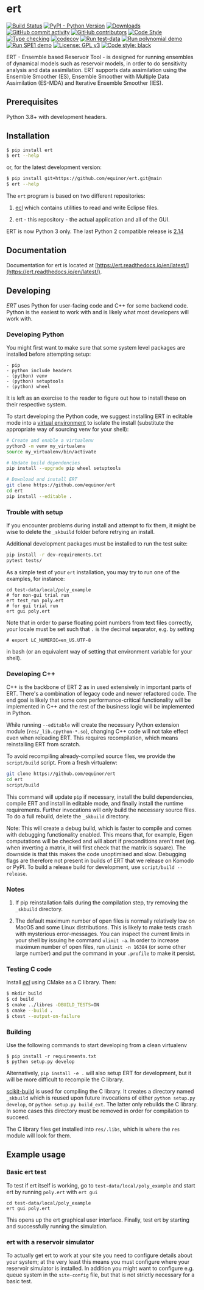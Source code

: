 # ert

[![Build Status](https://github.com/equinor/ert/actions/workflows/build.yml/badge.svg)](https://github.com/equinor/ert/actions/workflows/build.yml)
[![PyPI - Python Version](https://img.shields.io/pypi/pyversions/ert)](https://img.shields.io/pypi/pyversions/ert)
[![Downloads](https://pepy.tech/badge/ert)](https://pepy.tech/project/ert)
[![GitHub commit activity](https://img.shields.io/github/commit-activity/m/equinor/ert)](https://img.shields.io/github/commit-activity/m/equinor/ert)
[![GitHub contributors](https://img.shields.io/github/contributors-anon/equinor/ert)](https://img.shields.io/github/contributors-anon/equinor/ert)
[![Code Style](https://github.com/equinor/ert/actions/workflows/style.yml/badge.svg)](https://github.com/equinor/ert/actions/workflows/style.yml)
[![Type checking](https://github.com/equinor/ert/actions/workflows/typing.yml/badge.svg)](https://github.com/equinor/ert/actions/workflows/typing.yml)
[![codecov](https://codecov.io/gh/equinor/ert/branch/add_code_coverage/graph/badge.svg?token=keVAcWavZ1)](https://codecov.io/gh/equinor/ert)
[![Run test-data](https://github.com/equinor/ert/actions/workflows/run_ert2_test_data_setups.yml/badge.svg)](https://github.com/equinor/ert/actions/workflows/run_ert2_test_data_setups.yml)
[![Run polynomial demo](https://github.com/equinor/ert/actions/workflows/run_examples_polynomial.yml/badge.svg)](https://github.com/equinor/ert/actions/workflows/run_examples_polynomial.yml)
[![Run SPE1 demo](https://github.com/equinor/ert/actions/workflows/run_examples_spe1.yml/badge.svg)](https://github.com/equinor/ert/actions/workflows/run_examples_spe1.yml)
[![License: GPL v3](https://img.shields.io/badge/License-GPLv3-blue.svg)](https://www.gnu.org/licenses/gpl-3.0)
[![Code style: black](https://img.shields.io/badge/code%20style-black-000000.svg)](https://github.com/psf/black)

ERT - Ensemble based Reservoir Tool - is designed for running
ensembles of dynamical models such as reservoir models,
in order to do sensitivity analysis and data assimilation.
ERT supports data assimilation using the Ensemble Smoother (ES),
Ensemble Smoother with Multiple Data Assimilation (ES-MDA) and
Iterative Ensemble Smoother (IES).

## Prerequisites

Python 3.8+ with development headers.

## Installation

``` sh
$ pip install ert
$ ert --help
```

or, for the latest development version:

``` sh
$ pip install git+https://github.com/equinor/ert.git@main
$ ert --help
```


The `ert` program is based on two different repositories:

1. [ecl](https://github.com/Equinor/ecl) which contains utilities to read and write Eclipse files.

2. ert - this repository - the actual application and all of the GUI.


ERT is now Python 3 only. The last Python 2 compatible release is [2.14](https://github.com/equinor/ert/tree/version-2.14)

## Documentation

Documentation for ert is located at [https://ert.readthedocs.io/en/latest/](https://ert.readthedocs.io/en/latest/).


## Developing

*ERT* uses Python for user-facing code and C++ for some backend code. Python is
the easiest to work with and is likely what most developers will work with.

### Developing Python

You might first want to make sure that some system level packages are installed
before attempting setup:

```
- pip
- python include headers
- (python) venv
- (python) setuptools
- (python) wheel
```

It is left as an exercise to the reader to figure out how to install these on
their respective system.

To start developing the Python code, we suggest installing ERT in editable mode
into a [virtual environment](https://docs.python.org/3/library/venv.html) to
isolate the install (substitute the appropriate way of sourcing venv for your shell):

```sh
# Create and enable a virtualenv
python3 -m venv my_virtualenv
source my_virtualenv/bin/activate

# Update build dependencies
pip install --upgrade pip wheel setuptools

# Download and install ERT
git clone https://github.com/equinor/ert
cd ert
pip install --editable .
```

### Trouble with setup

If you encounter problems during install and attempt to fix them, it might be
wise to delete the `_skbuild` folder before retrying an install.

Additional development packages must be installed to run the test suite:
```sh
pip install -r dev-requirements.txt
pytest tests/
```

As a simple test of your `ert` installation, you may try to run one of the
examples, for instance:

```
cd test-data/local/poly_example
# for non-gui trial run
ert test_run poly.ert
# for gui trial run
ert gui poly.ert
```

Note that in order to parse floating point numbers from text files correctly,
your locale must be set such that `.` is the decimal separator, e.g. by setting

```
# export LC_NUMERIC=en_US.UTF-8
```

in bash (or an equivalent way of setting that environment variable for your
shell).

### Developing C++

C++ is the backbone of ERT 2 as in used extensively in important parts of ERT.
There's a combination of legacy code and newer refactored code. The end goal is
likely that some core performance-critical functionality will be implemented in
C++ and the rest of the business logic will be implemented in Python.

While running `--editable` will create the necessary Python extension module
(`res/_lib.cpython-*.so`), changing C++ code will not take effect even when
reloading ERT. This requires recompilation, which means reinstalling ERT from
scratch.

To avoid recompiling already-compiled source files, we provide the
`script/build` script. From a fresh virtualenv:

```sh
git clone https://github.com/equinor/ert
cd ert
script/build
```

This command will update `pip` if necessary, install the build dependencies,
compile ERT and install in editable mode, and finally install the runtime
requirements. Further invocations will only build the necessary source files. To
do a full rebuild, delete the `_skbuild` directory.

Note: This will create a debug build, which is faster to compile and comes with
debugging functionality enabled. This means that, for example, Eigen
computations will be checked and will abort if preconditions aren't met (eg.
when inverting a matrix, it will first check that the matrix is square). The
downside is that this makes the code unoptimised and slow. Debugging flags are
therefore not present in builds of ERT that we release on Komodo or PyPI. To
build a release build for development, use `script/build --release`.

### Notes

1. If pip reinstallation fails during the compilation step, try removing the
`_skbuild` directory.

2. The default maximum number of open files is normally relatively low on MacOS
and some Linux distributions. This is likely to make tests crash with mysterious
error-messages. You can inspect the current limits in your shell by issuing he
command `ulimit -a`. In order to increase maximum number of open files, run
`ulimit -n 16384` (or some other large number) and put the command in your
`.profile` to make it persist.

### Testing C code

Install [*ecl*](https://github.com/Equinor/ecl) using CMake as a C library. Then:

``` sh
$ mkdir build
$ cd build
$ cmake ../libres -DBUILD_TESTS=ON
$ cmake --build .
$ ctest --output-on-failure
```

### Building

Use the following commands to start developing from a clean virtualenv
```
$ pip install -r requirements.txt
$ python setup.py develop
```

Alternatively, `pip install -e .` will also setup ERT for development, but
it will be more difficult to recompile the C library.

[scikit-build](https://scikit-build.readthedocs.io/en/latest/index.html) is used
for compiling the C library. It creates a directory named `_skbuild` which is
reused upon future invocations of either `python setup.py develop`, or `python
setup.py build_ext`. The latter only rebuilds the C library. In some cases this
directory must be removed in order for compilation to succeed.

The C library files get installed into `res/.libs`, which is where the
`res` module will look for them.


## Example usage

### Basic ert test
To test if ert itself is working, go to `test-data/local/poly_example` and start ert by running `poly.ert` with `ert gui`
```
cd test-data/local/poly_example
ert gui poly.ert
````
This opens up the ert graphical user interface.
Finally, test ert by starting and successfully running the simulation.

### ert with a reservoir simulator
To actually get ert to work at your site you need to configure details about
your system; at the very least this means you must configure where your
reservoir simulator is installed. In addition you might want to configure e.g.
queue system in the `site-config` file, but that is not strictly necessary for
a basic test.
